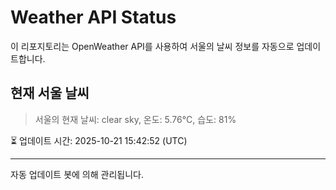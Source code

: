 
# Weather API Status

이 리포지토리는 OpenWeather API를 사용하여 서울의 날씨 정보를 자동으로 업데이트합니다.

## 현재 서울 날씨
> 서울의 현재 날씨: clear sky, 온도: 5.76°C, 습도: 81%

⏳ 업데이트 시간: 2025-10-21 15:42:52 (UTC)

---
자동 업데이트 봇에 의해 관리됩니다.
